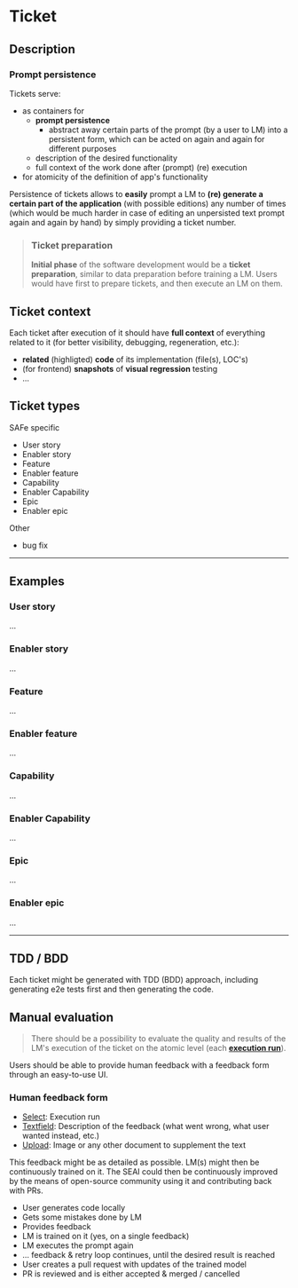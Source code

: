 # Ticket

## Description

### Prompt persistence

Tickets serve:
- as containers for
    - **prompt persistence**
        - abstract away certain parts of the prompt (by a user to LM) into a persistent form, which can be acted on again and again for different purposes
    - description of the desired functionality
    - full context of the work done after (prompt) (re) execution
- for atomicity of the definition of app's functionality

Persistence of tickets allows to **easily** prompt a LM to **(re) generate a certain part of the application** (with possible editions) any number of times (which would be much harder in case of editing an unpersisted text prompt again and again by hand) by simply providing a ticket number.

> ### Ticket preparation
> 
> **Initial phase** of the software development would be a **ticket preparation**, similar to data preparation before training a LM. Users would have first to prepare tickets, and then execute an LM on them.

## Ticket context

Each ticket after execution of it should have **full context** of everything related to it (for better visibility, debugging, regeneration, etc.):

- **related** (highligted) **code** of its implementation (file(s), LOC's)
- (for frontend) **snapshots** of **visual regression** testing
- ...

## Ticket types

SAFe specific

- User story
- Enabler story
- Feature
- Enabler feature
- Capability
- Enabler Capability
- Epic
- Enabler epic

Other

- bug fix

---

## Examples

### User story

...

### Enabler story

...

### Feature

...

### Enabler feature

...

### Capability

...

### Enabler Capability

...

### Epic

...

### Enabler epic

...

---

## TDD / BDD

Each ticket might be generated with TDD (BDD) approach, including generating e2e tests first and then generating the code.

## Manual evaluation

> There should be a possibility to evaluate the quality and results of the LM's execution of the ticket on the atomic level (each **[execution run](/product/features/software-engineer-ai/prompt-execution#execution-run)**). 

Users should be able to provide human feedback with a feedback form through an easy-to-use UI.

### Human feedback form

- [Select](https://mui.com/material-ui/react-select/): Execution run
- [Textfield](https://mui.com/material-ui/react-text-field/#multiline): Description of the feedback (what went wrong, what user wanted instead, etc.)
- [Upload](https://mui.com/material-ui/react-button/#file-upload): Image or any other document to supplement the text

This feedback might be as detailed as possible. LM(s) might then be continuously trained on it. The SEAI could then be continuously improved by the means of open-source community using it and contributing back with PRs.

- User generates code locally
- Gets some mistakes done by LM
- Provides feedback
- LM is trained on it (yes, on a single feedback)
- LM executes the prompt again
- ... feedback & retry loop continues, until the desired result is reached
- User creates a pull request with updates of the trained model
- PR is reviewed and is either accepted & merged / cancelled
